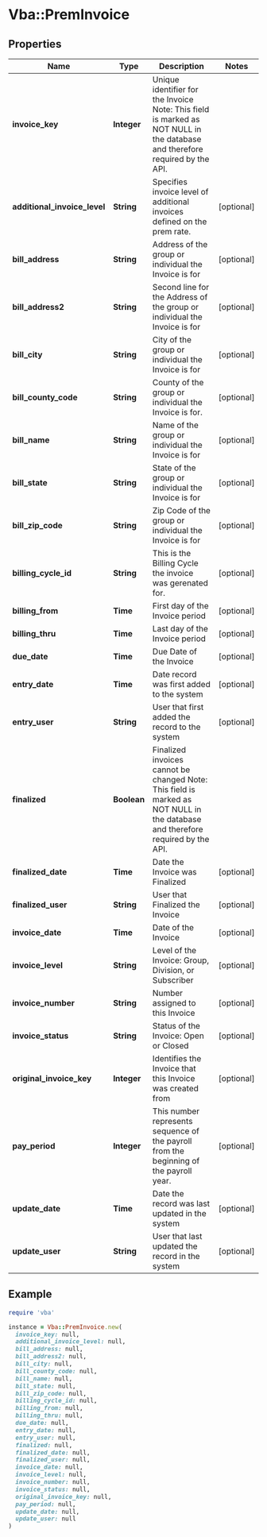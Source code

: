 # Vba::PremInvoice

## Properties

| Name | Type | Description | Notes |
| ---- | ---- | ----------- | ----- |
| **invoice_key** | **Integer** | Unique identifier for the Invoice Note: This field is marked as NOT NULL in the database and therefore required by the API. |  |
| **additional_invoice_level** | **String** | Specifies invoice level of additional invoices defined on the prem rate. | [optional] |
| **bill_address** | **String** | Address of the group or individual the Invoice is for | [optional] |
| **bill_address2** | **String** | Second line for the Address of the group or individual the Invoice is for | [optional] |
| **bill_city** | **String** | City of the group or individual the Invoice is for | [optional] |
| **bill_county_code** | **String** | County of the group or individual the Invoice is for. | [optional] |
| **bill_name** | **String** | Name of the group or individual the Invoice is for | [optional] |
| **bill_state** | **String** | State of the group or individual the Invoice is for | [optional] |
| **bill_zip_code** | **String** | Zip Code of the group or individual the Invoice is for | [optional] |
| **billing_cycle_id** | **String** | This is the Billing Cycle the invoice was gerenated for. | [optional] |
| **billing_from** | **Time** | First day of the Invoice period | [optional] |
| **billing_thru** | **Time** | Last day of the Invoice period | [optional] |
| **due_date** | **Time** | Due Date of the Invoice | [optional] |
| **entry_date** | **Time** | Date record was first added to the system | [optional] |
| **entry_user** | **String** | User that first added the record to the system | [optional] |
| **finalized** | **Boolean** | Finalized invoices cannot be changed Note: This field is marked as NOT NULL in the database and therefore required by the API. |  |
| **finalized_date** | **Time** | Date the Invoice was Finalized | [optional] |
| **finalized_user** | **String** | User that Finalized the Invoice | [optional] |
| **invoice_date** | **Time** | Date of the Invoice | [optional] |
| **invoice_level** | **String** | Level of the Invoice: Group, Division, or Subscriber | [optional] |
| **invoice_number** | **String** | Number assigned to this Invoice | [optional] |
| **invoice_status** | **String** | Status of the Invoice: Open or Closed | [optional] |
| **original_invoice_key** | **Integer** | Identifies the Invoice that this Invoice was created from | [optional] |
| **pay_period** | **Integer** | This number represents sequence of the payroll from the beginning of the payroll year. | [optional] |
| **update_date** | **Time** | Date the record was last updated in the system | [optional] |
| **update_user** | **String** | User that last updated the record in the system | [optional] |

## Example

```ruby
require 'vba'

instance = Vba::PremInvoice.new(
  invoice_key: null,
  additional_invoice_level: null,
  bill_address: null,
  bill_address2: null,
  bill_city: null,
  bill_county_code: null,
  bill_name: null,
  bill_state: null,
  bill_zip_code: null,
  billing_cycle_id: null,
  billing_from: null,
  billing_thru: null,
  due_date: null,
  entry_date: null,
  entry_user: null,
  finalized: null,
  finalized_date: null,
  finalized_user: null,
  invoice_date: null,
  invoice_level: null,
  invoice_number: null,
  invoice_status: null,
  original_invoice_key: null,
  pay_period: null,
  update_date: null,
  update_user: null
)
```

